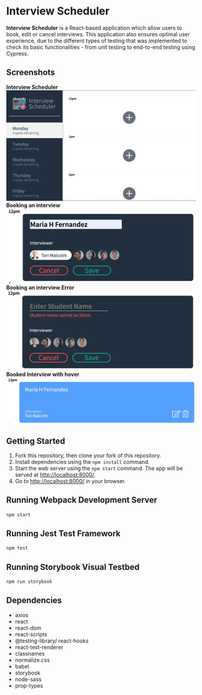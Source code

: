 # Interview Scheduler

**Interview Scheduler** is a React-based application which allow users to book, edit or cancel interviews. This application also ensures optimal user experience, due to the different types of testing that was implemented to check its basic functionalities - from unit testing to end-to-end testing using Cypress.

## Screenshots

**Interview Scheduler**
!["Interview Scheduler"](https://github.com/mariahfernnn/scheduler/blob/master/docs/interview-scheduler.png?raw=true)
**Booking an interview**
!["Booking an interview"](https://github.com/mariahfernnn/scheduler/blob/master/docs/booking-interview.png?raw=true)
**Booking an interview Error**
!["Booking an interview Error"](https://github.com/mariahfernnn/scheduler/blob/master/docs/booking-interview-error.png?raw=true)
**Booked Interview with hover**
!["Booked Interview with hover"](https://github.com/mariahfernnn/scheduler/blob/master/docs/booked-interview-hover-on.png?raw=true)

## Getting Started

1. Fork this repository, then clone your fork of this repository.
2. Install dependencies using the `npm install` command.
3. Start the web server using the `npm start` command. The app will be served at <http://localhost:8000/>.
4. Go to <http://localhost:8000/> in your browser.

## Running Webpack Development Server

```sh
npm start
```

## Running Jest Test Framework

```sh
npm test
```

## Running Storybook Visual Testbed

```sh
npm run storybook
```

## Dependencies

- axios
- react
- react-dom
- react-scripts
- @testing-library/ react-hooks
- react-test-renderer
- classnames
- normalize.css
- babel
- storybook
- node-sass
- prop-types
